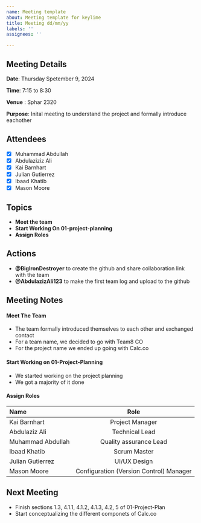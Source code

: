 ```yaml
---
name: Meeting template
about: Meeting template for keylime
title: Meeting dd/mm/yy
labels: ''
assignees: ''

---
```

## Meeting Details

**Date**: Thursday Spetember 9, 2024

**Time**: 7:15 to 8:30

**Venue** : Sphar 2320

**Purpose**: Inital meeting to understand the project and formally introduce eachother

## Attendees

- [x] Muhammad Abdullah
- [x] Abdulaziziz Ali 
- [x] Kai Barnhart
- [x] Julian Gutierrez
- [x] Ibaad Khatib
- [x] Mason Moore

## Topics

* __Meet the team__
* __Start Working On 01-project-planning__
* __Assign Roles__

## Actions

* __@BigIronDestroyer__ to create the github and share collaboration link with the team
* __@AbdulazizAli123__ to make the first team log and upload to the github

## Meeting Notes

####  Meet The Team
* The team formally introduced themselves to each other and exchanged contact
* For a team name, we decided to go with Team8 CO
* For the project name we ended up going with Calc\.co

#### Start Working on 01-Project-Planning

* We started working on the project planning 
* We got a majority of it done

#### Assign Roles

| Name              | Role                  |
| :-----------------| :--------------------: |
| Kai Barnhart      | Project Manager       |
| Abdulaziz Ali     | Technical Lead        |
| Muhammad Abdullah | Quality assurance Lead|
| Ibaad Khatib      | Scrum Master          |
| Julian Gutierrez  | UI/UX Design          |
| Mason Moore       | Configuration (Version    Control) Manager|


## Next Meeting

* Finish sections 1.3,  4.1.1,  4.1.2,  4.1.3,  4.2,  5  of 01-Project-Plan
* Start conceptualizing the different componets of Calc\.co 





